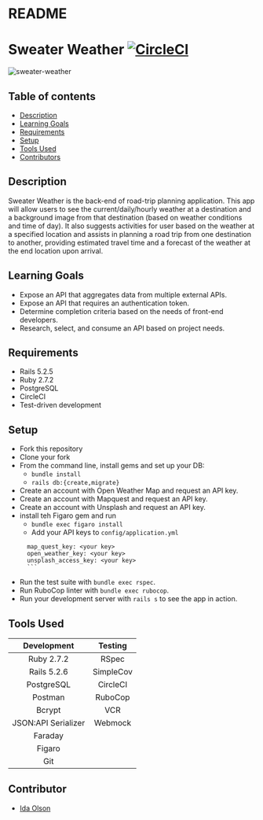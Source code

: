 # README
# Sweater Weather  [![CircleCI](https://circleci.com/gh/idaolson/sweater-weather/tree/main.svg?style=shield)](https://app.circleci.com/pipelines/github/idaolson/sweater-weather)

![sweater-weather](https://user-images.githubusercontent.com/81930253/141661300-c170b69c-fe03-452d-91a5-17c7c9008016.jpg)

## Table of contents
* [Description](#description)
* [Learning Goals](#learning-goals)
* [Requirements](#requirements)
* [Setup](#setup)
* [Tools Used](#tools-used)
* [Contributors](#contributors)

## Description

Sweater Weather is the back-end of road-trip planning application. This app will allow users to see the current/daily/hourly weather at a destination and a background image from that destination (based on weather conditions and time of day). It also suggests activities for user based on the weather at a specified location and assists in planning a road trip from one destination to another, providing estimated travel time and a forecast of the weather at the end location upon arrival. 

## Learning Goals
- Expose an API that aggregates data from multiple external APIs.
- Expose an API that requires an authentication token.
- Determine completion criteria based on the needs of front-end developers.
- Research, select, and consume an API based on project needs.

## Requirements
- Rails 5.2.5
- Ruby 2.7.2
- PostgreSQL
- CircleCI
- Test-driven development

## Setup
* Fork this repository
* Clone your fork
* From the command line, install gems and set up your DB:
    * `bundle install`
    * `rails db:{create,migrate}`
* Create an account with Open Weather Map and request an API key.
* Create an account with Mapquest and request an API key.
* Create an account with Unsplash and request an API key.
* install teh Figaro gem and run
    * `bundle exec figaro install`
    * Add your API keys to `config/application.yml`
    ```
      map_quest_key: <your key>
      open_weather_key: <your key>
      unsplash_access_key: <your key>
      ``` 
* Run the test suite with `bundle exec rspec`.
* Run RuboCop linter with `bundle exec rubocop`.
* Run your development server with `rails s` to see the app in action.

## Tools Used

| Development         |  Testing        |
| :------------------:| :--------------:|
| Ruby 2.7.2          | RSpec           |
| Rails 5.2.6         | SimpleCov       |
| PostgreSQL          | CircleCI        |
| Postman             | RuboCop         |
| Bcrypt              | VCR             |
| JSON:API Serializer | Webmock         |
| Faraday             |                 |
| Figaro              |                 |
| Git                 |                 |

## Contributor

- [Ida Olson](https://github.com/idaolson/)
